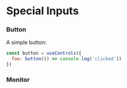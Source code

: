 # Special Inputs

### Button

A simple button:

```jsx
const button = useControls({
  foo: button(() => console.log('clicked'))
})
```

### Monitor
